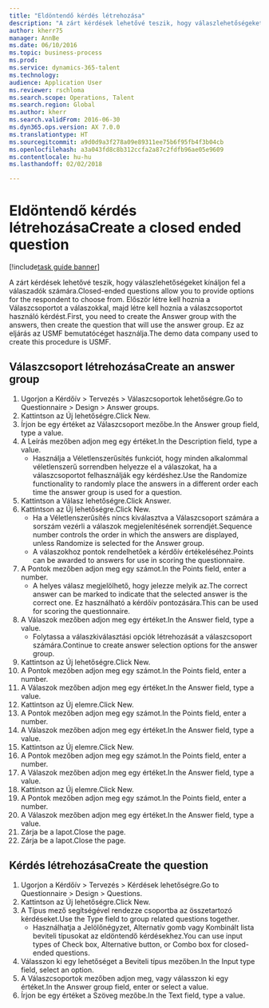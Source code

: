 ```yaml
--- 
title: "Eldöntendő kérdés létrehozása"
description: "A zárt kérdések lehetővé teszik, hogy válaszlehetőségeket kínáljon fel a válaszadók számára."
author: kherr75
manager: AnnBe
ms.date: 06/10/2016
ms.topic: business-process
ms.prod: 
ms.service: dynamics-365-talent
ms.technology: 
audience: Application User
ms.reviewer: rschloma
ms.search.scope: Operations, Talent
ms.search.region: Global
ms.author: kherr
ms.search.validFrom: 2016-06-30
ms.dyn365.ops.version: AX 7.0.0
ms.translationtype: HT
ms.sourcegitcommit: a9d0d9a3f278a09e89311ee75b6f95fb4f3b04cb
ms.openlocfilehash: a3a043fd8c8b312ccfa2a87c2fdfb96ae05e9609
ms.contentlocale: hu-hu
ms.lasthandoff: 02/02/2018

---
```

# <a name="create-a-closed-ended-question"></a><span data-ttu-id="b6e46-103">Eldöntendő kérdés létrehozása</span><span class="sxs-lookup"><span data-stu-id="b6e46-103">Create a closed ended question</span></span>

[!include[task guide banner](../../includes/task-guide-banner.md)]

<span data-ttu-id="b6e46-104">A zárt kérdések lehetővé teszik, hogy válaszlehetőségeket kínáljon fel a válaszadók számára.</span><span class="sxs-lookup"><span data-stu-id="b6e46-104">Closed-ended questions allow you to provide options for the respondent to choose from.</span></span> <span data-ttu-id="b6e46-105">Először létre kell hoznia a Válaszcsoportot a válaszokkal, majd létre kell hoznia a válaszcsoportot használó kérdést.</span><span class="sxs-lookup"><span data-stu-id="b6e46-105">First, you need to create the Answer group with the answers, then create the question that will use the answer group.</span></span> <span data-ttu-id="b6e46-106">Ez az eljárás az USMF bemutatócéget használja.</span><span class="sxs-lookup"><span data-stu-id="b6e46-106">The demo data company used to create this procedure is USMF.</span></span>


## <a name="create-an-answer-group"></a><span data-ttu-id="b6e46-107">Válaszcsoport létrehozása</span><span class="sxs-lookup"><span data-stu-id="b6e46-107">Create an answer group</span></span>
1. <span data-ttu-id="b6e46-108">Ugorjon a Kérdőív > Tervezés > Válaszcsoportok lehetőségre.</span><span class="sxs-lookup"><span data-stu-id="b6e46-108">Go to Questionnaire > Design > Answer groups.</span></span>
2. <span data-ttu-id="b6e46-109">Kattintson az Új lehetőségre.</span><span class="sxs-lookup"><span data-stu-id="b6e46-109">Click New.</span></span>
3. <span data-ttu-id="b6e46-110">Írjon be egy értéket az Válaszcsoport mezőbe.</span><span class="sxs-lookup"><span data-stu-id="b6e46-110">In the Answer group field, type a value.</span></span>
4. <span data-ttu-id="b6e46-111">A Leírás mezőben adjon meg egy értéket.</span><span class="sxs-lookup"><span data-stu-id="b6e46-111">In the Description field, type a value.</span></span>
    * <span data-ttu-id="b6e46-112">Használja a Véletlenszerűsítés funkciót, hogy minden alkalommal véletlenszerű sorrendben helyezze el a válaszokat, ha a válaszcsoportot felhasználják egy kérdéshez.</span><span class="sxs-lookup"><span data-stu-id="b6e46-112">Use the Randomize functionality to randomly place the answers in a different order each time the answer group is used for a question.</span></span>  
5. <span data-ttu-id="b6e46-113">Kattintson a Válasz lehetőségre.</span><span class="sxs-lookup"><span data-stu-id="b6e46-113">Click Answer.</span></span>
6. <span data-ttu-id="b6e46-114">Kattintson az Új lehetőségre.</span><span class="sxs-lookup"><span data-stu-id="b6e46-114">Click New.</span></span>
    * <span data-ttu-id="b6e46-115">Ha a Véletlenszerűsítés nincs kiválasztva a Válaszcsoport számára a sorszám vezérli a válaszok megjelenítésének sorrendjét.</span><span class="sxs-lookup"><span data-stu-id="b6e46-115">Sequence number controls the order in which the answers are displayed, unless Randomize is selected for the Answer group.</span></span>  
    * <span data-ttu-id="b6e46-116">A válaszokhoz pontok rendelhetőek a kérdőív értékeléséhez.</span><span class="sxs-lookup"><span data-stu-id="b6e46-116">Points can be awarded to answers for use in scoring the questionnaire.</span></span>  
7. <span data-ttu-id="b6e46-117">A Pontok mezőben adjon meg egy számot.</span><span class="sxs-lookup"><span data-stu-id="b6e46-117">In the Points field, enter a number.</span></span>
    * <span data-ttu-id="b6e46-118">A helyes válasz megjelölhető, hogy jelezze melyik az.</span><span class="sxs-lookup"><span data-stu-id="b6e46-118">The correct answer can be marked to indicate that the selected answer is the correct one.</span></span> <span data-ttu-id="b6e46-119">Ez használható a kérdőív pontozására.</span><span class="sxs-lookup"><span data-stu-id="b6e46-119">This can be used for scoring the questionnaire.</span></span>  
8. <span data-ttu-id="b6e46-120">A Válaszok mezőben adjon meg egy értéket.</span><span class="sxs-lookup"><span data-stu-id="b6e46-120">In the Answer field, type a value.</span></span>
    * <span data-ttu-id="b6e46-121">Folytassa a válaszkiválasztási opciók létrehozását a válaszcsoport számára.</span><span class="sxs-lookup"><span data-stu-id="b6e46-121">Continue to create answer selection options for the answer group.</span></span>  
9. <span data-ttu-id="b6e46-122">Kattintson az Új lehetőségre.</span><span class="sxs-lookup"><span data-stu-id="b6e46-122">Click New.</span></span>
10. <span data-ttu-id="b6e46-123">A Pontok mezőben adjon meg egy számot.</span><span class="sxs-lookup"><span data-stu-id="b6e46-123">In the Points field, enter a number.</span></span>
11. <span data-ttu-id="b6e46-124">A Válaszok mezőben adjon meg egy értéket.</span><span class="sxs-lookup"><span data-stu-id="b6e46-124">In the Answer field, type a value.</span></span>
12. <span data-ttu-id="b6e46-125">Kattintson az Új elemre.</span><span class="sxs-lookup"><span data-stu-id="b6e46-125">Click New.</span></span>
13. <span data-ttu-id="b6e46-126">A Pontok mezőben adjon meg egy számot.</span><span class="sxs-lookup"><span data-stu-id="b6e46-126">In the Points field, enter a number.</span></span>
14. <span data-ttu-id="b6e46-127">A Válaszok mezőben adjon meg egy értéket.</span><span class="sxs-lookup"><span data-stu-id="b6e46-127">In the Answer field, type a value.</span></span>
15. <span data-ttu-id="b6e46-128">Kattintson az Új elemre.</span><span class="sxs-lookup"><span data-stu-id="b6e46-128">Click New.</span></span>
16. <span data-ttu-id="b6e46-129">A Pontok mezőben adjon meg egy számot.</span><span class="sxs-lookup"><span data-stu-id="b6e46-129">In the Points field, enter a number.</span></span>
17. <span data-ttu-id="b6e46-130">A Válaszok mezőben adjon meg egy értéket.</span><span class="sxs-lookup"><span data-stu-id="b6e46-130">In the Answer field, type a value.</span></span>
18. <span data-ttu-id="b6e46-131">Kattintson az Új elemre.</span><span class="sxs-lookup"><span data-stu-id="b6e46-131">Click New.</span></span>
19. <span data-ttu-id="b6e46-132">A Pontok mezőben adjon meg egy számot.</span><span class="sxs-lookup"><span data-stu-id="b6e46-132">In the Points field, enter a number.</span></span>
20. <span data-ttu-id="b6e46-133">A Válaszok mezőben adjon meg egy értéket.</span><span class="sxs-lookup"><span data-stu-id="b6e46-133">In the Answer field, type a value.</span></span>
21. <span data-ttu-id="b6e46-134">Zárja be a lapot.</span><span class="sxs-lookup"><span data-stu-id="b6e46-134">Close the page.</span></span>
22. <span data-ttu-id="b6e46-135">Zárja be a lapot.</span><span class="sxs-lookup"><span data-stu-id="b6e46-135">Close the page.</span></span>

## <a name="create-the-question"></a><span data-ttu-id="b6e46-136">Kérdés létrehozása</span><span class="sxs-lookup"><span data-stu-id="b6e46-136">Create the question</span></span>
1. <span data-ttu-id="b6e46-137">Ugorjon a Kérdőív > Tervezés > Kérdések lehetőségre.</span><span class="sxs-lookup"><span data-stu-id="b6e46-137">Go to Questionnaire > Design > Questions.</span></span>
2. <span data-ttu-id="b6e46-138">Kattintson az Új lehetőségre.</span><span class="sxs-lookup"><span data-stu-id="b6e46-138">Click New.</span></span>
3. <span data-ttu-id="b6e46-139">A Típus mező segítségével rendezze csoportba az összetartozó kérdéseket.</span><span class="sxs-lookup"><span data-stu-id="b6e46-139">Use the Type field to group related questions together.</span></span>
    * <span data-ttu-id="b6e46-140">Használhatja a Jelölőnégyzet, Alternatív gomb vagy Kombinált lista beviteli típusokat az eldöntendő kérdésekhez.</span><span class="sxs-lookup"><span data-stu-id="b6e46-140">You can use input types of Check box, Alternative button, or Combo box for closed-ended questions.</span></span>  
4. <span data-ttu-id="b6e46-141">Válasszon ki egy lehetőséget a Beviteli típus mezőben.</span><span class="sxs-lookup"><span data-stu-id="b6e46-141">In the Input type field, select an option.</span></span>
5. <span data-ttu-id="b6e46-142">A Válaszcsoportok mezőben adjon meg, vagy válasszon ki egy értéket.</span><span class="sxs-lookup"><span data-stu-id="b6e46-142">In the Answer group field, enter or select a value.</span></span>
6. <span data-ttu-id="b6e46-143">Írjon be egy értéket a Szöveg mezőbe.</span><span class="sxs-lookup"><span data-stu-id="b6e46-143">In the Text field, type a value.</span></span>


